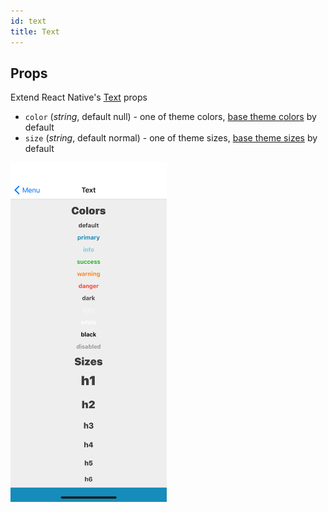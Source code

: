 ```yaml
---
id: text
title: Text
---
```

## Props
Extend React Native's [Text](https://facebook.github.io/react-native/docs/text#props) props
- `color` (_string_, default null) - one of theme colors, [base theme colors](../Theme.md#colors) by default
- `size` (_string_, default normal) - one of theme sizes, [base theme sizes](../Theme.md#sizes) by default

<img src="../assets/Text/1.png" alt="Text" width="250x" style="display: inline-block;">
